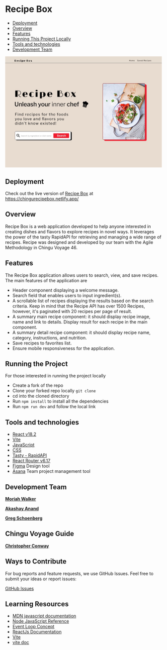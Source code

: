 # Recipe Box

<!-- 
<p>
<details> 
<summary id="tableOfContents">Table of Contents</summary> -->
<!-- ## Table of Contents -->
- [Deployment](#deployment)
- [Overview](#overview)
- [Features](#features)
- [Running This Project Locally](#running-the-project)
- [Tools and technologies](#tools-and-technologies)
- [Development Team](#development-team)

<!-- </details>
</p> -->

![Recipe Box Logo](./docs/RecipeBoxHome.jpg)


## Deployment
Check out the live version of [Recipe Box](https://chingurecipebox.netlify.app/) at https://chingurecipebox.netlify.app/

## Overview

Recipe Box is a web application developed to help anyone interested in creating dishes and flavors to explore recipes in novel ways. It leverages the power of the tasty RapidAPI for retrieving and managing a wide range of recipes. 
Recipe was designed and developed by our team with the Agile Methodology in Chingu Voyage 46.

## Features

The Recipe Box application allows users to search, view, and save recipes. The main features of the application are
 * Header component displaying a welcome message.
 * Search field that enables users to input ingredient(s). 
 * A scrollable list of recipes displaying the results based on the search criteria. Keep in mind that the Recipe API has over 1500 Recipes, however, it's paginated with 20 recipes per page of result.
 * A summary main recipe component: it should display recipe image, name and link to details. Display result for each recipe in the main component.
 * A summary detail recipe component: it should display recipe name, category, instructions, and nutrition.
 * Save recipes to favorites list.
 * Ensure mobile responsiveness for the application.
 

## Running the Project

For those interested in running the project locally

* Create a fork of the repo
* Clone your forked repo locally `git clone` 
* cd into the cloned directory
* Run `npm install` to install all the dependencies
* Run `npm run dev` and follow the local link

## Tools and technologies

* [React v18.2](https://react.dev/)
* [Vite](https://vitejs.dev/)
* [JavaScript](https://developer.mozilla.org/en-US/docs/Web/JavaScript)
* [CSS](https://developer.mozilla.org/en-US/docs/Web/CSS)
* [Tasty - RapidAPI](https://rapidapi.com/apidojo/api/tasty)
* [React Router v6.17](https://reactrouter.com/en/main)
* [Figma](https://www.figma.com/) Design tool
* [Asana](https://asana.com/) Team project management tool

## Development Team

[**Moriah Walker**](https://github.com/MoriahSWalker)

[**Akashay Anand**](https://github.com/Akashay-Anand)

[**Greg Schoenberg**](https://github.com/GregNicholas)

## Chingu Voyage Guide 

[**Christopher Conway**](https://github.com/ConwayCJ)

## Ways to Contribute

For bug reports and feature requests, we use GitHub Issues. Feel free to submit your ideas or report issues:

[GitHub Issues](https://github.com/chingu-voyages/v46-tier2-team-21/issues)




## Learning Resources

- [MDN javascript documentation](https://)
- [Node JavaScript Reference](https://nodejs.dev/en/learn/how-much-javascript-do-you-need-to-know-to-use-nodejs) 
- [Event Loop Concept](latentflip.com/loupe/)
- [ReactJs Documentation](https://react.dev/learn)
- [Vite](https://vitejs.dev/guide/)
- [vite doc](https://devdocs.io/vite/guide/index)